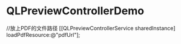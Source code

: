 # QLPreviewControllerDemo

//放上PDF的文件路径
[[QLPreviewControllerService sharedInstance] loadPdfResource:@"pdfUrl"];
